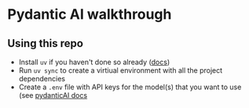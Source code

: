 # Pydantic AI walkthrough

## Using this repo

- Install `uv` if you haven't done so already ([docs](https://docs.astral.sh/uv/getting-started/installation/#standalone-installer))
- Run `uv sync` to create a virtiual environment with all the project dependencies
- Create a `.env` file with API keys for the model(s) that you want to use (see [pydanticAI docs](https://ai.pydantic.dev/models/)
